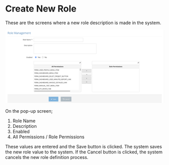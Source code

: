# Create New Role

These are the screens where a new role description is made in the system.





![](../../../../.gitbook/assets/RoleCreate.png)

On the pop-up screen;&#x20;

&#x20;

1. Role Name&#x20;
2. Description &#x20;
3. Enabled &#x20;
4. All Permissions / Role Permissions &#x20;

&#x20;

These values are entered and the Save button is clicked. The system saves the new role value to the system. If the Cancel button is clicked, the system cancels the new role definition process.&#x20;
